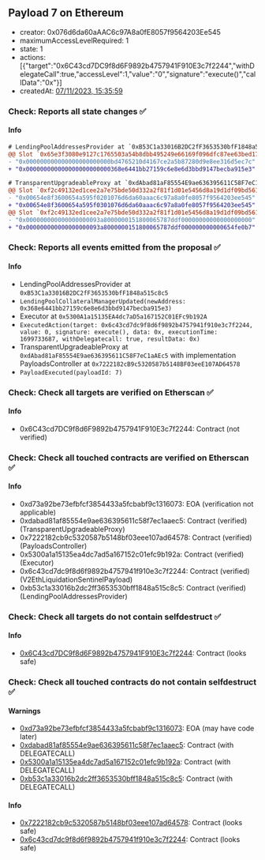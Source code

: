 ## Payload 7 on Ethereum

- creator: 0x076d6da60aAAC6c97A8a0fE8057f9564203Ee545
- maximumAccessLevelRequired: 1
- state: 1
- actions: [{"target":"0x6C43cd7DC9f8d6F9892b4757941F910E3c7f2244","withDelegateCall":true,"accessLevel":1,"value":"0","signature":"execute()","callData":"0x"}]
- createdAt: [07/11/2023, 15:35:59](https://etherscan.io/tx/0x8dfb14a86c2d85770142ffa685db8c4e517d47960c36a090f925ac5962b3644b)

### Check: Reports all state changes :white_check_mark:

#### Info


```diff
# LendingPoolAddressesProvider at `0xB53C1a33016B2DC2fF3653530bfF1848a515c8c5`
@@ Slot `0x65e3f3080e9127c1765503a54b8dbb495249e66169f096dfc87ee63bed17e22c` @@
- "0x000000000000000000000000bd4765210d4167ce2a5b87280d9e8ee316d5ec7c"
+ "0x000000000000000000000000368e6441bb27159c6e8e6d3bbd9147becba915e3"
```

```diff
# TransparentUpgradeableProxy at `0xdAbad81aF85554E9ae636395611C58F7eC1aAEc5` with implementation PayloadsController at `0x7222182cB9c5320587b5148BF03eeE107AD64578`
@@ Slot `0xf2c49132ed1cee2a7e75bde50d332a2f81f1d01e5456d8a19d1df09bd561dbd2` @@
- "0x00654e8f3600654a595f0201076d6da60aaac6c97a8a0fe8057f9564203ee545"
+ "0x00654e8f3600654a595f0301076d6da60aaac6c97a8a0fe8057f9564203ee545"
@@ Slot `0xf2c49132ed1cee2a7e75bde50d332a2f81f1d01e5456d8a19d1df09bd561dbd3` @@
- "0x000000000000000000093a8000000151800065787ddf00000000000000000000"
+ "0x000000000000000000093a8000000151800065787ddf000000000000654fe0b7"
```


### Check: Reports all events emitted from the proposal :white_check_mark:

#### Info

- LendingPoolAddressesProvider at `0xB53C1a33016B2DC2fF3653530bfF1848a515c8c5`
- `LendingPoolCollateralManagerUpdated(newAddress: 0x368e6441bb27159c6e8e6d3bbd9147becba915e3)`
- Executor at `0x5300A1a15135EA4dc7aD5a167152C01EFc9b192A`
- `ExecutedAction(target: 0x6c43cd7dc9f8d6f9892b4757941f910e3c7f2244, value: 0, signature: execute(), data: 0x, executionTime: 1699733687, withDelegatecall: true, resultData: 0x)`
- TransparentUpgradeableProxy at `0xdAbad81aF85554E9ae636395611C58F7eC1aAEc5` with implementation PayloadsController at `0x7222182cB9c5320587b5148BF03eeE107AD64578`
- `PayloadExecuted(payloadId: 7)`

### Check: Check all targets are verified on Etherscan :white_check_mark:

#### Info

- 0x6C43cd7DC9f8d6F9892b4757941F910E3c7f2244: Contract (not verified)

### Check: Check all touched contracts are verified on Etherscan :white_check_mark:

#### Info

- 0xd73a92be73efbfcf3854433a5fcbabf9c1316073: EOA (verification not applicable)
- 0xdabad81af85554e9ae636395611c58f7ec1aaec5: Contract (verified) (TransparentUpgradeableProxy)
- 0x7222182cb9c5320587b5148bf03eee107ad64578: Contract (verified) (PayloadsController)
- 0x5300a1a15135ea4dc7ad5a167152c01efc9b192a: Contract (verified) (Executor)
- 0x6c43cd7dc9f8d6f9892b4757941f910e3c7f2244: Contract (verified) (V2EthLiquidationSentinelPayload)
- 0xb53c1a33016b2dc2ff3653530bff1848a515c8c5: Contract (verified) (LendingPoolAddressesProvider)

### Check: Check all targets do not contain selfdestruct :white_check_mark:

#### Info

- [0x6C43cd7DC9f8d6F9892b4757941F910E3c7f2244](https://etherscan.io/address/0x6C43cd7DC9f8d6F9892b4757941F910E3c7f2244): Contract (looks safe)

### Check: Check all touched contracts do not contain selfdestruct :white_check_mark:

#### Warnings

- [0xd73a92be73efbfcf3854433a5fcbabf9c1316073](https://etherscan.io/address/0xd73a92be73efbfcf3854433a5fcbabf9c1316073): EOA (may have code later)
- [0xdabad81af85554e9ae636395611c58f7ec1aaec5](https://etherscan.io/address/0xdabad81af85554e9ae636395611c58f7ec1aaec5): Contract (with DELEGATECALL)
- [0x5300a1a15135ea4dc7ad5a167152c01efc9b192a](https://etherscan.io/address/0x5300a1a15135ea4dc7ad5a167152c01efc9b192a): Contract (with DELEGATECALL)
- [0xb53c1a33016b2dc2ff3653530bff1848a515c8c5](https://etherscan.io/address/0xb53c1a33016b2dc2ff3653530bff1848a515c8c5): Contract (with DELEGATECALL)

#### Info

- [0x7222182cb9c5320587b5148bf03eee107ad64578](https://etherscan.io/address/0x7222182cb9c5320587b5148bf03eee107ad64578): Contract (looks safe)
- [0x6c43cd7dc9f8d6f9892b4757941f910e3c7f2244](https://etherscan.io/address/0x6c43cd7dc9f8d6f9892b4757941f910e3c7f2244): Contract (looks safe)

